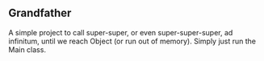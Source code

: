 ## Grandfather

A simple project to call super-super, or even super-super-super, ad infinitum, until we reach Object (or run out of memory).
Simply just run the Main class.
